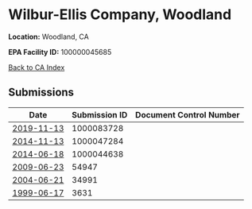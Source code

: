 # Wilbur-Ellis Company, Woodland

**Location:** Woodland, CA

**EPA Facility ID:** 100000045685

[Back to CA Index](../../index.md)

## Submissions

| Date | Submission ID | Document Control Number |
|------|--------------|-------------------------|
| [2019-11-13](submissions/1000083728.md) | 1000083728 |  |
| [2014-11-13](submissions/1000047284.md) | 1000047284 |  |
| [2014-06-18](submissions/1000044638.md) | 1000044638 |  |
| [2009-06-23](submissions/54947.md) | 54947 |  |
| [2004-06-21](submissions/34991.md) | 34991 |  |
| [1999-06-17](submissions/3631.md) | 3631 |  |
